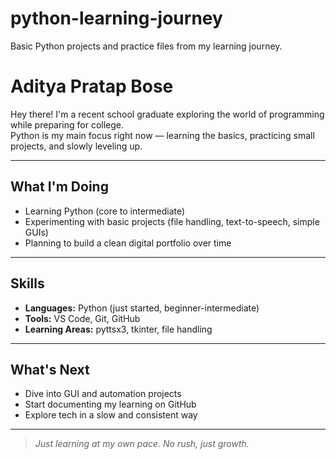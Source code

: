 # python-learning-journey
Basic Python projects and practice files from my learning journey.
# Aditya Pratap Bose

Hey there! I'm a recent school graduate exploring the world of programming while preparing for college.  
Python is my main focus right now — learning the basics, practicing small projects, and slowly leveling up.

---

## What I'm Doing

- Learning Python (core to intermediate)
- Experimenting with basic projects (file handling, text-to-speech, simple GUIs)
- Planning to build a clean digital portfolio over time

---

## Skills

- **Languages:** Python (just started, beginner-intermediate)
- **Tools:** VS Code, Git, GitHub  
- **Learning Areas:** pyttsx3, tkinter, file handling

---

## What's Next

- Dive into GUI and automation projects  
- Start documenting my learning on GitHub  
- Explore tech in a slow and consistent way

---

> _Just learning at my own pace. No rush, just growth._
